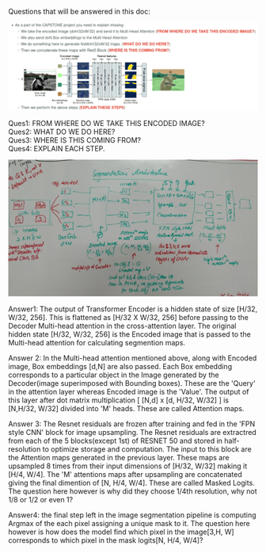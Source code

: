  Questions that will be answered in this doc:

![](pics/ques.png) 

   Ques1:   FROM WHERE DO WE TAKE THIS ENCODED IMAGE?  
   Ques2:   WHAT DO WE DO HERE?  
   Ques3:   WHERE IS THIS COMING FROM?  
   Ques4:   EXPLAIN EACH STEP.  
   
   ![](pics/img1.jpg) 
   
   Answer1: The output of Transformer Encoder is a hidden state of size [H/32, W/32, 256]. This is flattened as [H/32 X W/32, 256] before passing to the Decoder Multi-head attention in the cross-attention layer. The original hidden state [H/32, W/32, 256] is the Encoded image that is passed to the Multi-head attention for calculating segmention maps.
   
   
   Answer 2: In the Multi-head attention mentioned above, along with Encoded image, Box embeddings [d,N] are also passed. Each Box embedding corresponds to a particular object in the Image generated by the Decoder(image superimposed with Bounding boxes). These are the 'Query' in the attention layer whereas Encoded image is the 'Value'. The output of this layer after dot matrix multiplication [ [N,d] x [d, H/32, W/32] ] is [N,H/32, W/32] divided into 'M' heads. These are called Attention maps.
   
   Answer 3: The Resnet residuals are frozen after training and fed in the 'FPN style CNN' block for image upsampling. The Resnet residuals are extractred from each of the 5 blocks(except 1st) of RESNET 50 and stored in half-resolution to optimize storage and computation. The input to this block are the Attention maps generated in the previous layer. These maps are upsampled 8 times from their input dimensions of  [H/32, W/32] making it  [H/4, W/4]. The 'M' attentions maps after upsampling are concatenated giving the final dimention of [N, H/4, W/4]. These are called Masked Logits.
   The question here however is why did they choose 1/4th resolution, why not 1/8 or 1/2 or even 1? 
   
   Answer4: the final step left in the image segmentation pipeline is computing Argmax of the each pixel assigning a unique mask to it. The question here however is how does the model find which pixel in the image[3,H, W] corresponds to which pixel in the mask logits[N, H/4, W/4]?
   
